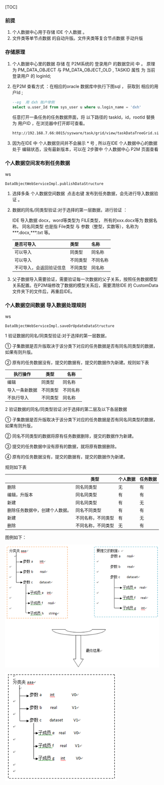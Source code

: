 [TOC]



### 前提

1. 个人数据中心用于存储 IDE 个人数据 。
2. 文件类等单节点数据 的自动升版。文件夹类等复合节点数据 手动升版



### 存储原理

1. 个人数据中心里的数据 存储 在 P2M系统的 登录用户 的数据空间 中 。 原理为  PM_DATA_OBJECT 与 PM_DATA_OBJECT_OLD  , TASKID 属性 为 当前登录用户 的 loginId;

2. 在P2M 查看方式 ：在相应的oracle 数据库中执行下图sql ， 获取到 相应的用户Id  ;

   ```sql
   --eg  用 dxh 账户举例
   select u.user_Id from sys_user u where u.login_name = 'dxh'
   ```

   任意打开一条任务的任务数据界面，将 以下路径的 taskId，id，rootId 替换为 用户ID ，在浏览器中打开即可查看。

   ```html
   http://192.168.7.66:8015/sysware/task/grid/view/taskDataTreeGrid.simplemesh?navigationHandlerBeanName=singleMenuHandler&UUIDTOKEN=20180109165410000712f9fe215febb8472c94dd&taskId=100629E458334810A1F985520AA4C15A&id=100629E458334810A1F985520AA4C15A&rootId=100629E458334810A1F985520AA4C15A&currentMenuId=2-1-5-1
   ```

3.  因为在IDE 中 个人数据空间并不会展示  <span color=red>*</span> 号 , 所以在IDE 个人数据中心的数据处于 编辑状态，没有最新版本，可以在 2步骤中 个人数据中心 P2M 页面查看

 

### 个人数据空间发布到任务数据

   ws

```
DataObjectWebServiceImpl.publishDataStructure
```



1. 选择多条 个人数据空间数据  点击右键 发布到任务数据，会先进行导入数据验证 。

2. 数据的同名/同类型验证:对于选择的第一层数据，进行验证 ：

   <span color=red>IDE 导入数据 docx，word等类型为 FILE类型， 所有的xxx.docx等为 数据名称。
   同名同类型 也是指 File类型 与 参数（整型，实数等），名称为***.docx,***.txt 等。</span>

   | 是否可导入               | 类型     | 名称     |
   | ------------------------ | -------- | -------- |
   | 可以导入                 | 同类型   | 同名称   |
   | 可以导入                 | 不同类型 | 不同名称 |
   | 不可导入，会返回验证信息 | 不同类型 | 同名称   |

   

3. 父子数据导入需要验证，需要验证每一次数据的父子关系，按照任务数据模型关系配置。在P2M端修改了数据的模型关系后，需要清除IDE 的 CustomData 文件夹下的文件后，再重启IDE。

   

### 个人数据空间数据 导入数据处理规则 

ws

```
DataObjectWebServiceImpl.saveOrUpdateDataStructure
```

1 验证数据的同名/同类型验证:对于选择的第一层数据，

① 子集数据是否升版取决于该分类下对应的任务数据是否有同名同类型的数据，如果有则升版。 

② 原有的任务数据没有，提交的数据有，提交的数据作为新建。规则如下表

| 执行操作       | 类型     | 名称     |
| -------------- | -------- | -------- |
| 编辑           | 同类型   | 同名称   |
| 导入一条新数据 | 不同类型 | 不同名称 |
| 不执行导入     | 不同类型 | 同名称   |

2 验证数据的同名/同类型验证:对于选择的第二层及以下各层数据

① 子集数据是否升版取决于该分类下对应的任务数据是否有同名同类型的数据，如果有则升版，

② 同名不同类型的数据将原有任务数据删除，提交的数据作为新建。

③ 提交的任务数据中没有原有的数据，就将原有数据删除。

④ 原有的任务数据没有，提交的数据有，提交的数据作为新建。

规则如下表

|                                | 类型               | 个人数据 | 任务数据 |
| ------------------------------ | ------------------ | -------- | -------- |
| 删除                           | 同名同类型         | 无       | 有       |
| 编辑，升版本                   | 同名同类型         | 有       | 有       |
| 新建                           | 同名同类型         | 有       | 无       |
| 删除任务数据中，创建个人数据。 | 同名不同类型       | 有       | 有       |
| 新建                           | 不同名称，不同类型 | 有       | 无       |
| 删除                           | 不同名称，不同类型 | 无       | 有       |

 图例如下：

![1](1.png)

![2](2.png)